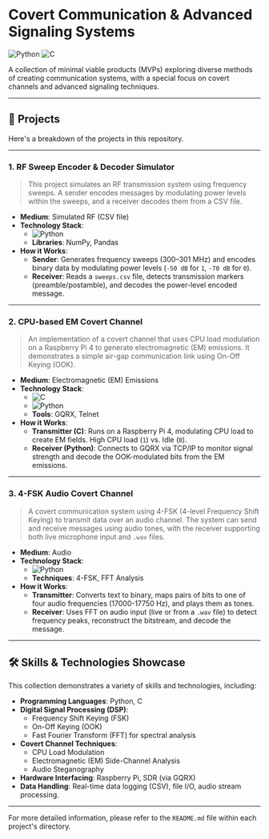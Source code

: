 # Covert Communication & Advanced Signaling Systems

![Python](https://img.shields.io/badge/Python-3776AB?style=for-the-badge&logo=python&logoColor=white)
![C](https://img.shields.io/badge/C-00599C?style=for-the-badge&logo=c&logoColor=white)

A collection of minimal viable products (MVPs) exploring diverse methods of creating communication systems, with a special focus on covert channels and advanced signaling techniques.

---

## 🚀 Projects

Here's a breakdown of the projects in this repository.

---

### 1. RF Sweep Encoder & Decoder Simulator

> This project simulates an RF transmission system using frequency sweeps. A sender encodes messages by modulating power levels within the sweeps, and a receiver decodes them from a CSV file.

*   **Medium**: Simulated RF (CSV file)
*   **Technology Stack**:
    *   ![Python](https://img.shields.io/badge/Python-3776AB?style=for-the-badge&logo=python&logoColor=white)
    *   **Libraries**: NumPy, Pandas
*   **How it Works**:
    *   **Sender**: Generates frequency sweeps (300–301 MHz) and encodes binary data by modulating power levels (`-50 dB` for `1`, `-70 dB` for `0`).
    *   **Receiver**: Reads a `sweeps.csv` file, detects transmission markers (preamble/postamble), and decodes the power-level encoded message.

---

### 2. CPU-based EM Covert Channel

> An implementation of a covert channel that uses CPU load modulation on a Raspberry Pi 4 to generate electromagnetic (EM) emissions. It demonstrates a simple air-gap communication link using On-Off Keying (OOK).

*   **Medium**: Electromagnetic (EM) Emissions
*   **Technology Stack**:
    *   ![C](https://img.shields.io/badge/C-00599C?style=for-the-badge&logo=c&logoColor=white)
    *   ![Python](https://img.shields.io/badge/Python-3776AB?style=for-the-badge&logo=python&logoColor=white)
    *   **Tools**: GQRX, Telnet
*   **How it Works**:
    *   **Transmitter (C)**: Runs on a Raspberry Pi 4, modulating CPU load to create EM fields. High CPU load (`1`) vs. Idle (`0`).
    *   **Receiver (Python)**: Connects to GQRX via TCP/IP to monitor signal strength and decode the OOK-modulated bits from the EM emissions.

---

### 3. 4-FSK Audio Covert Channel

> A covert communication system using 4-FSK (4-level Frequency Shift Keying) to transmit data over an audio channel. The system can send and receive messages using audio tones, with the receiver supporting both live microphone input and `.wav` files.

*   **Medium**: Audio
*   **Technology Stack**:
    *   ![Python](https://img.shields.io/badge/Python-3776AB?style=for-the-badge&logo=python&logoColor=white)
    *   **Techniques**: 4-FSK, FFT Analysis
*   **How it Works**:
    *   **Transmitter**: Converts text to binary, maps pairs of bits to one of four audio frequencies (17000-17750 Hz), and plays them as tones.
    *   **Receiver**: Uses FFT on audio input (live or from a `.wav` file) to detect frequency peaks, reconstruct the bitstream, and decode the message.

---

## 🛠️ Skills & Technologies Showcase

This collection demonstrates a variety of skills and technologies, including:

*   **Programming Languages**: Python, C
*   **Digital Signal Processing (DSP)**:
    *   Frequency Shift Keying (FSK)
    *   On-Off Keying (OOK)
    *   Fast Fourier Transform (FFT) for spectral analysis
*   **Covert Channel Techniques**:
    *   CPU Load Modulation
    *   Electromagnetic (EM) Side-Channel Analysis
    *   Audio Steganography
*   **Hardware Interfacing**: Raspberry Pi, SDR (via GQRX)
*   **Data Handling**: Real-time data logging (CSV), file I/O, audio stream processing.

---

For more detailed information, please refer to the `README.md` file within each project's directory.